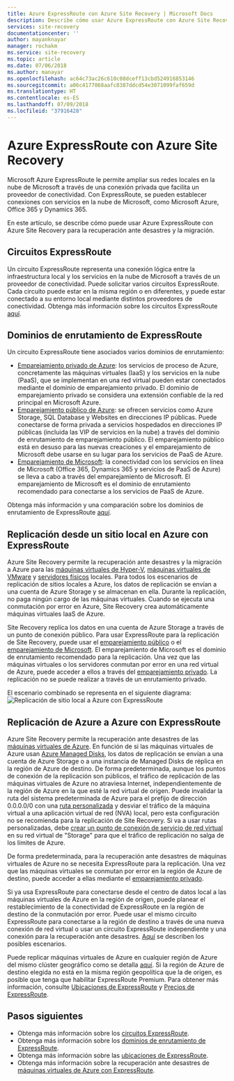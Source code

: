 ```yaml
---
title: Azure ExpressRoute con Azure Site Recovery | Microsoft Docs
description: Describe cómo usar Azure ExpressRoute con Azure Site Recovery para la recuperación ante desastres y la migración
services: site-recovery
documentationcenter: ''
author: mayanknayar
manager: rochakm
ms.service: site-recovery
ms.topic: article
ms.date: 07/06/2018
ms.author: manayar
ms.openlocfilehash: ac64c73ac26c610c08dceff13cbd524916853146
ms.sourcegitcommit: a06c4177068aafc8387ddcd54e3071099faf659d
ms.translationtype: HT
ms.contentlocale: es-ES
ms.lasthandoff: 07/09/2018
ms.locfileid: "37916428"
---
```

# <a name="azure-expressroute-with-azure-site-recovery"></a>Azure ExpressRoute con Azure Site Recovery

Microsoft Azure ExpressRoute le permite ampliar sus redes locales en la nube de Microsoft a través de una conexión privada que facilita un proveedor de conectividad. Con ExpressRoute, se pueden establecer conexiones con servicios en la nube de Microsoft, como Microsoft Azure, Office 365 y Dynamics 365.

En este artículo, se describe cómo puede usar Azure ExpressRoute con Azure Site Recovery para la recuperación ante desastres y la migración.

## <a name="expressroute-circuits"></a>Circuitos ExpressRoute

Un circuito ExpressRoute representa una conexión lógica entre la infraestructura local y los servicios en la nube de Microsoft a través de un proveedor de conectividad. Puede solicitar varios circuitos ExpressRoute. Cada circuito puede estar en la misma región o en diferentes, y puede estar conectado a su entorno local mediante distintos proveedores de conectividad. Obtenga más información sobre los circuitos ExpressRoute [aquí](../expressroute/expressroute-circuit-peerings.md).

## <a name="expressroute-routing-domains"></a>Dominios de enrutamiento de ExpressRoute

Un circuito ExpressRoute tiene asociados varios dominios de enrutamiento:
-   [Emparejamiento privado de Azure](../expressroute/expressroute-circuit-peerings.md#azure-private-peering): los servicios de proceso de Azure, concretamente las máquinas virtuales (IaaS) y los servicios en la nube (PaaS), que se implementan en una red virtual pueden estar conectados mediante el dominio de emparejamiento privado. El dominio de emparejamiento privado se considera una extensión confiable de la red principal en Microsoft Azure.
-   [Emparejamiento público de Azure](../expressroute/expressroute-circuit-peerings.md#azure-public-peering): se ofrecen servicios como Azure Storage, SQL Database y Websites en direcciones IP públicas. Puede conectarse de forma privada a servicios hospedados en direcciones IP públicas (incluida las VIP de servicios en la nube) a través del dominio de enrutamiento de emparejamiento público. El emparejamiento público está en desuso para las nuevas creaciones y el emparejamiento de Microsoft debe usarse en su lugar para los servicios de PaaS de Azure.
-   [Emparejamiento de Microsoft](../expressroute/expressroute-circuit-peerings.md#microsoft-peering): la conectividad con los servicios en línea de Microsoft (Office 365, Dynamics 365 y servicios de PaaS de Azure) se lleva a cabo a través del emparejamiento de Microsoft. El emparejamiento de Microsoft es el dominio de enrutamiento recomendado para conectarse a los servicios de PaaS de Azure.

Obtenga más información y una comparación sobre los dominios de enrutamiento de ExpressRoute [aquí](../expressroute/expressroute-circuit-peerings.md#routing-domain-comparison).

## <a name="on-premises-to-azure-replication-with-expressroute"></a>Replicación desde un sitio local en Azure con ExpressRoute

Azure Site Recovery permite la recuperación ante desastres y la migración a Azure para las [máquinas virtuales de Hyper-V](hyper-v-azure-architecture.md), [máquinas virtuales de VMware](vmware-azure-architecture.md) y [servidores físicos](physical-azure-architecture.md) locales. Para todos los escenarios de replicación de sitios locales a Azure, los datos de replicación se envían a una cuenta de Azure Storage y se almacenan en ella. Durante la replicación, no paga ningún cargo de las máquinas virtuales. Cuando se ejecuta una conmutación por error en Azure, Site Recovery crea automáticamente máquinas virtuales IaaS de Azure.

Site Recovery replica los datos en una cuenta de Azure Storage a través de un punto de conexión público. Para usar ExpressRoute para la replicación de Site Recovery, puede usar el [emparejamiento público](../expressroute/expressroute-circuit-peerings.md#azure-public-peering) o el [emparejamiento de Microsoft](../expressroute/expressroute-circuit-peerings.md#microsoft-peering). El emparejamiento de Microsoft es el dominio de enrutamiento recomendado para la replicación. Una vez que las máquinas virtuales o los servidores conmutan por error en una red virtual de Azure, puede acceder a ellos a través del [emparejamiento privado](../expressroute/expressroute-circuit-peerings.md#azure-private-peering). La replicación no se puede realizar a través de un enrutamiento privado.

El escenario combinado se representa en el siguiente diagrama: ![Replicación de sitio local a Azure con ExpressRoute](./media/concepts-expressroute-with-site-recovery/site-recovery-with-expressroute.png)

## <a name="azure-to-azure-replication-with-expressroute"></a>Replicación de Azure a Azure con ExpressRoute

Azure Site Recovery permite la recuperación ante desastres de las [máquinas virtuales de Azure](azure-to-azure-architecture.md). En función de si las máquinas virtuales de Azure usan [Azure Managed Disks](../virtual-machines/windows/managed-disks-overview.md), los datos de replicación se envían a una cuenta de Azure Storage o a una instancia de Managed Disks de réplica en la región de Azure de destino. De forma predeterminada, aunque los puntos de conexión de la replicación son públicos, el tráfico de replicación de las máquinas virtuales de Azure no atraviesa Internet, independientemente de la región de Azure en la que esté la red virtual de origen. Puede invalidar la ruta del sistema predeterminada de Azure para el prefijo de dirección 0.0.0.0/0 con una [ruta personalizada](../virtual-network/virtual-networks-udr-overview.md#custom-routes) y desviar el tráfico de la máquina virtual a una aplicación virtual de red (NVA) local, pero esta configuración no se recomienda para la replicación de Site Recovery. Si va a usar rutas personalizadas, debe [crear un punto de conexión de servicio de red virtual](azure-to-azure-about-networking.md#create-network-service-endpoint-for-storage) en su red virtual de "Storage" para que el tráfico de replicación no salga de los límites de Azure.

De forma predeterminada, para la recuperación ante desastres de máquinas virtuales de Azure no se necesita ExpressRoute para la replicación. Una vez que las máquinas virtuales se conmutan por error en la región de Azure de destino, puede acceder a ellas mediante el [emparejamiento privado](../expressroute/expressroute-circuit-peerings.md#azure-private-peering).

Si ya usa ExpressRoute para conectarse desde el centro de datos local a las máquinas virtuales de Azure en la región de origen, puede planear el restablecimiento de la conectividad de ExpressRoute en la región de destino de la conmutación por error. Puede usar el mismo circuito ExpressRoute para conectarse a la región de destino a través de una nueva conexión de red virtual o usar un circuito ExpressRoute independiente y una conexión para la recuperación ante desastres. [Aquí](azure-vm-disaster-recovery-with-expressroute.md#failover-models-with-expressroute) se describen los posibles escenarios.

Puede replicar máquinas virtuales de Azure en cualquier región de Azure del mismo clúster geográfico como se detalla [aquí](../site-recovery/azure-to-azure-support-matrix.md#region-support). Si la región de Azure de destino elegida no está en la misma región geopolítica que la de origen, es posible que tenga que habilitar ExpressRoute Premium. Para obtener más información, consulte [Ubicaciones de ExpressRoute](../expressroute/expressroute-locations.md#azure-regions-to-expressroute-locations-within-a-geopolitical-region) y [Precios de ExpressRoute](https://azure.microsoft.com/pricing/details/expressroute/).

## <a name="next-steps"></a>Pasos siguientes
- Obtenga más información sobre los [circuitos ExpressRoute](../expressroute/expressroute-circuit-peerings.md).
- Obtenga más información sobre los [dominios de enrutamiento de ExpressRoute](../expressroute/expressroute-circuit-peerings.md#expressroute-routing-domains).
- Obtenga más información sobre las [ubicaciones de ExpressRoute](../expressroute/expressroute-locations.md).
- Obtenga más información sobre la recuperación ante desastres de [máquinas virtuales de Azure con ExpressRoute](azure-vm-disaster-recovery-with-expressroute.md).
